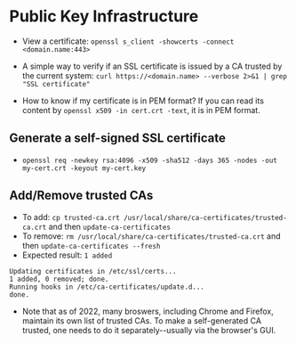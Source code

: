 # Public Key Infrastructure

* View a certificate: `openssl s_client -showcerts -connect <domain.name:443>`

* A simple way to verify if an SSL certificate is issued by a CA trusted by the current system:
`curl https://<domain.name> --verbose 2>&1 | grep "SSL certificate"`

* How to know if my certificate is in PEM format? If you can read its content by `openssl x509 -in cert.crt -text`,
it is in PEM format.

## Generate a self-signed SSL certificate

* `openssl req -newkey rsa:4096 -x509 -sha512 -days 365 -nodes -out my-cert.crt -keyout my-cert.key`


## Add/Remove trusted CAs

* To add: `cp trusted-ca.crt /usr/local/share/ca-certificates/trusted-ca.crt`
and then `update-ca-certificates`
* To remove: `rm /usr/local/share/ca-certificates/trusted-ca.crt` and then
`update-ca-certificates --fresh`
* Expected result: `1 added`
```
Updating certificates in /etc/ssl/certs...
1 added, 0 removed; done.
Running hooks in /etc/ca-certificates/update.d...
done.
```
  * Note that as of 2022, many broswers, including Chrome and Firefox, maintain its own list of trusted CAs. To make
  a self-generated CA trusted, one needs to do it separately--usually via the browser's GUI.